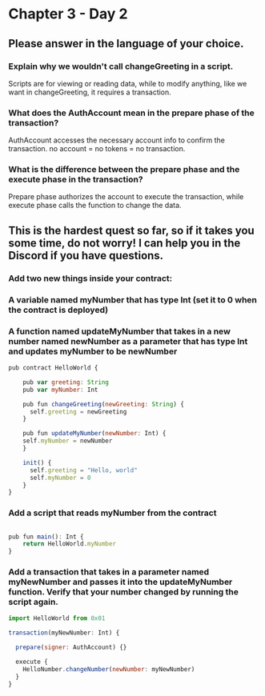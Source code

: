 # Chapter 3 - Day 2

## Please answer in the language of your choice.

### Explain why we wouldn't call changeGreeting in a script.
Scripts are for viewing or reading data, while to modify anything, like we want in changeGreeting, it requires a transaction.

### What does the AuthAccount mean in the prepare phase of the transaction?
AuthAccount accesses the necessary account info to confirm the transaction. no account = no tokens = no transaction. 

### What is the difference between the prepare phase and the execute phase in the transaction?
Prepare phase authorizes the account to execute the transaction, while execute phase calls the function to change the data. 

## This is the hardest quest so far, so if it takes you some time, do not worry! I can help you in the Discord if you have questions.

### Add two new things inside your contract:

### A variable named myNumber that has type Int (set it to 0 when the contract is deployed)
### A function named updateMyNumber that takes in a new number named newNumber as a parameter that has type Int and updates myNumber to be newNumber
``` javascript 
pub contract HelloWorld {

    pub var greeting: String
    pub var myNumber: Int

    pub fun changeGreeting(newGreeting: String) {
      self.greeting = newGreeting
    }

    pub fun updateMyNumber(newNumber: Int) {
    self.myNumber = newNumber
    }

    init() {
      self.greeting = "Hello, world"
      self.myNumber = 0
    }
}
```

### Add a script that reads myNumber from the contract
``` javascript import HelloWorld from 0x01

pub fun main(): Int {
    return HelloWorld.myNumber
}
```

### Add a transaction that takes in a parameter named myNewNumber and passes it into the updateMyNumber function. Verify that your number changed by running the script again.
``` javascript 
import HelloWorld from 0x01

transaction(myNewNumber: Int) {

  prepare(signer: AuthAccount) {}

  execute {
    HelloNumber.changeNumber(newNumber: myNewNumber)
  }
}
```